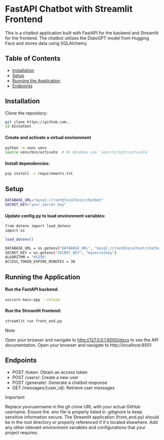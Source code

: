 # FastAPI Chatbot with Streamlit Frontend

This is a chatbot application built with FastAPI for the backend and Streamlit for the frontend. The chatbot utilizes the DialoGPT model from Hugging Face and stores data using SQLAlchemy.

## Table of Contents

- [Installation](#installation)
- [Setup](#setup)
- [Running the Application](#running-the-application)
- [Endpoints](#endpoints)


## Installation

Clone the repository:

```bash
git clone https://github.com..
cd AIchatbot
```

#### Create and activate a virtual environment

```bash
python -m venv venv
source venv/bin/activate  # On Windows use `venv\Scripts\activate`
```

#### Install dependencies:
```bash
pip install -r requirements.txt
```
## Setup

```bash
DATABASE_URL="mysql://root@localhost/chatbot"
SECRET_KEY="your_secret_key"
```
#### Update config.py to load environment variables:

```bash
from dotenv import load_dotenv
import os

load_dotenv()

DATABASE_URL = os.getenv("DATABASE_URL", "mysql://root@localhost/chatbot")
SECRET_KEY = os.getenv("SECRET_KEY", "mysecretkey")
ALGORITHM = "HS256"
ACCESS_TOKEN_EXPIRE_MINUTES = 30
```

## Running the Application

#### Run the FastAPI backend:
```bash
uvicorn main:app --reload
```



#### Run the Streamlit frontend:
```bash
streamlit run front_end.py
```



> [!NOTE]
>  Open your browser and navigate to http://127.0.0.1:8000/docs to see the API documentation.
>  Open your browser and navigate to http://localhost:8501.


## Endpoints

- POST /token: Obtain an access token
- POST /users/: Create a new user
- POST /generate/: Generate a chatbot response
- GET /messages/{user_id}: Retrieve user messages


> [!IMPORTANT]
> Replace yourusername in the git clone URL with your actual GitHub username.
Ensure the .env file is properly listed in .gitignore to keep sensitive information secure.
The Streamlit application (front_end.py) should be in the root directory or properly referenced if it's located elsewhere.
Add any other relevant environment variables and configurations that your project requires.





